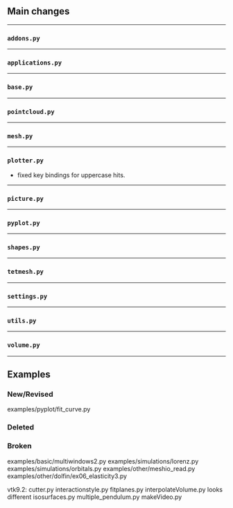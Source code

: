 ## Main changes

---
### `addons.py`

---
### `applications.py`

---
### `base.py`

---
### `pointcloud.py`

---
### `mesh.py`

---
### `plotter.py`
- fixed key bindings for uppercase hits.

---
### `picture.py`

---
### `pyplot.py`

---
### `shapes.py`

---
### `tetmesh.py`


---
### `settings.py`

---
### `utils.py`

---
### `volume.py`

-------------------------
## Examples

### New/Revised
examples/pyplot/fit_curve.py

### Deleted

### Broken
examples/basic/multiwindows2.py
examples/simulations/lorenz.py
examples/simulations/orbitals.py
examples/other/meshio_read.py
examples/other/dolfin/ex06_elasticity3.py

vtk9.2:
cutter.py
interactionstyle.py
fitplanes.py
interpolateVolume.py looks different
isosurfaces.py
multiple_pendulum.py
makeVideo.py


















